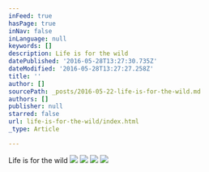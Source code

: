 ```yaml
---
inFeed: true
hasPage: true
inNav: false
inLanguage: null
keywords: []
description: Life is for the wild
datePublished: '2016-05-28T13:27:30.735Z'
dateModified: '2016-05-28T13:27:27.258Z'
title: ''
author: []
sourcePath: _posts/2016-05-22-life-is-for-the-wild.md
authors: []
publisher: null
starred: false
url: life-is-for-the-wild/index.html
_type: Article

---
```

Life is for the wild
![](https://the-grid-user-content.s3-us-west-2.amazonaws.com/0f51a735-b965-47e2-ac67-bc7179488ed7.jpg)
![](https://the-grid-user-content.s3-us-west-2.amazonaws.com/5b733d3f-2c8e-4f09-b21a-77fdd8ed0f80.jpg)
![](https://the-grid-user-content.s3-us-west-2.amazonaws.com/855214d5-08f4-4aa8-aae9-5dac645edfef.jpg)
![](https://the-grid-user-content.s3-us-west-2.amazonaws.com/e1d16490-44f2-4795-9c31-30746b41062e.jpg)